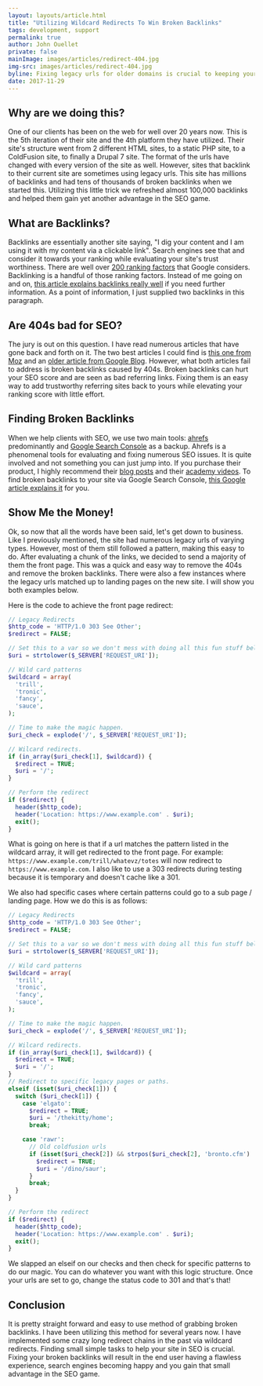 ```yaml
---
layout: layouts/article.html
title: "Utilizing Wildcard Redirects To Win Broken Backlinks"
tags: development, support
permalink: true
author: John Ouellet
private: false
mainImage: images/articles/redirect-404.jpg
img-src: images/articles/redirect-404.jpg
byline: Fixing legacy urls for older domains is crucial to keeping your ranking healthy on search engines.  I will show you how to do this via PHP, but this can be applied to any language.
date: 2017-11-29
---
```


Why are we doing this?
----------------------

One of our clients has been on the web for well over 20 years now.  This is the 5th iteration of their site and the 4th platform they have utilized.  Their site's structure went from 2 different HTML sites, to a static PHP site, to a ColdFusion site, to finally a Drupal 7 site. The format of the urls have changed with every version of the site as well.  However, sites that backlink to their current site are sometimes using legacy urls.  This site has millions of backlinks and had tens of thousands of broken backlinks when we started this.  Utilizing this little trick we refreshed almost 100,000 backlinks and helped them gain yet another advantage in the SEO game.


What are Backlinks?
-------------------

Backlinks are essentially another site saying, "I dig your content and I am using it with my content via a clickable link".  Search engines see that and consider it towards your ranking while evaluating your site's trust worthiness.  There are well over [200 ranking factors](https://backlinko.com/google-ranking-factors) that Google considers.  Backlinking is a handful of those ranking factors.  Instead of me going on and on, [this article explains backlinks really well](https://www.theedesign.com/blog/2016/what-are-backlinks-seo) if you need further information.  As a point of information, I just supplied two backlinks in this paragraph.


Are 404s bad for SEO?
---------------------

The jury is out on this question.  I have read numerous articles that have gone back and forth on it.  The two best articles I could find is [this one from Moz](https://moz.com/blog/are-404-pages-always-bad-for-seo) and an [older article from Google Blog](https://webmasters.googleblog.com/2011/05/do-404s-hurt-my-site.html).  However, what both articles fail to address is broken backlinks caused by 404s.  Broken backlinks can hurt your SEO score and are seen as bad referring links.  Fixing them is an easy way to add trustworthy referring sites back to yours while elevating your ranking score with little effort.


Finding Broken Backlinks
------------------------

When we help clients with SEO, we use two main tools: [ahrefs](https://ahrefs.com) predominantly and [Google Search Console](https://www.google.com/webmasters/tools/home?hl=en) as a backup.  Ahrefs is a phenomenal tools for evaluating and fixing numerous SEO issues.  It is quite involved and not something you can just jump into.  If you purchase their product, I highly recommend their [blog posts](https://ahrefs.com/blog/) and their [academy videos](https://ahrefs.com/academy).  To find broken backlinks to your site via Google Search Console, [this Google article explains it](https://support.google.com/webmasters/answer/55281?hl=en) for you.


Show Me the Money!
------------------

Ok, so now that all the words have been said, let's get down to business.  Like I previously mentioned, the site had numerous legacy urls of varying types.  However, most of them still followed a pattern, making this easy to do.  After evaluating a chunk of the links, we decided to send a majority of them the front page.  This was a quick and easy way to remove the 404s and remove the broken backlinks.  There were also a few instances where the legacy urls matched up to landing pages on the new site.  I will show you both examples below.

Here is the code to achieve the front page redirect:

```php
// Legacy Redirects
$http_code = 'HTTP/1.0 303 See Other';
$redirect = FALSE;

// Set this to a var so we don't mess with doing all this fun stuff below.
$uri = strtolower($_SERVER['REQUEST_URI']);

// Wild card patterns
$wildcard = array(
  'trill',
  'tronic',
  'fancy',
  'sauce',
);

// Time to make the magic happen.
$uri_check = explode('/', $_SERVER['REQUEST_URI']);

// Wilcard redirects.
if (in_array($uri_check[1], $wildcard)) {
  $redirect = TRUE;
  $uri = '/';
}

// Perform the redirect
if ($redirect) {
  header($http_code);
  header('Location: https://www.example.com' . $uri);
  exit();
}

```

What is going on here is that if a url matches the pattern listed in the wildcard array, it will get redirected to the front page.  For example: ```https://www.example.com/trill/whatevz/totes``` will now redirect to ```https://www.example.com```.  I also like to use a 303 redirects during testing because it is temporary and doesn't cache like a 301.

We also had specific cases where certain patterns could go to a sub page / landing page.  How we do this is as follows:

```php
// Legacy Redirects
$http_code = 'HTTP/1.0 303 See Other';
$redirect = FALSE;

// Set this to a var so we don't mess with doing all this fun stuff below.
$uri = strtolower($_SERVER['REQUEST_URI']);

// Wild card patterns
$wildcard = array(
  'trill',
  'tronic',
  'fancy',
  'sauce',
);

// Time to make the magic happen.
$uri_check = explode('/', $_SERVER['REQUEST_URI']);

// Wilcard redirects.
if (in_array($uri_check[1], $wildcard)) {
  $redirect = TRUE;
  $uri = '/';
}
// Redirect to specific legacy pages or paths.
elseif (isset($uri_check[1])) {
  switch ($uri_check[1]) {
    case 'elgato':
      $redirect = TRUE;
      $uri = '/thekitty/home';
      break;

    case 'rawr':
      // Old coldfusion urls
      if (isset($uri_check[2]) && strpos($uri_check[2], 'bronto.cfm') !== FALSE) {
        $redirect = TRUE;
        $uri = '/dino/saur';
      }
      break;
  }
}

// Perform the redirect
if ($redirect) {
  header($http_code);
  header('Location: https://www.example.com' . $uri);
  exit();
}
```

We slapped an elseif on our checks and then check for specific patterns to do our magic.  You can do whatever you want with this logic structure.  Once your urls are set to go, change the status code to 301 and that's that!


Conclusion
----------

It is pretty straight forward and easy to use method of grabbing broken backlinks.  I have been utilizing this method for several years now.  I have implemented some crazy long redirect chains in the past via wildcard redirects.  Finding small simple tasks to help your site in SEO is crucial.  Fixing your broken backlinks will result in the end user having a flawless experience, search engines becoming happy and you gain that small advantage in the SEO game.
